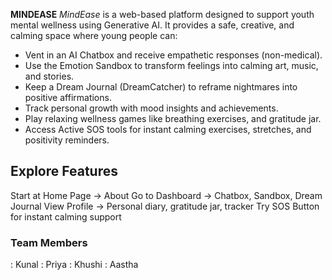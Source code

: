 **MINDEASE**
_MindEase_ is a web-based platform designed to support youth mental wellness using Generative AI.
It provides a safe, creative, and calming space where young people can:
- Vent in an AI Chatbox and receive empathetic responses (non-medical).
- Use the Emotion Sandbox to transform feelings into calming art, music, and stories.
- Keep a Dream Journal (DreamCatcher) to reframe nightmares into positive affirmations.
- Track personal growth with mood insights and achievements.
- Play relaxing wellness games like breathing exercises, and gratitude jar.
- Access Active SOS tools for instant calming exercises, stretches, and positivity reminders.

## Explore Features
Start at Home Page → About
Go to Dashboard → Chatbox, Sandbox, Dream Journal
View Profile → Personal diary, gratitude jar, tracker
Try SOS Button for instant calming support

### Team Members
: Kunal
: Priya
: Khushi
: Aastha
